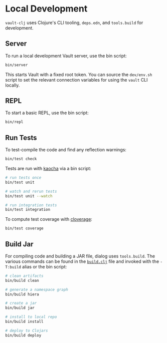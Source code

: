 Local Development
=================

`vault-clj` uses Clojure's CLI tooling, `deps.edn`, and `tools.build` for
development.


## Server

To run a local development Vault server, use the bin script:

```bash
bin/server
```

This starts Vault with a fixed root token. You can source the `dev/env.sh`
script to set the relevant connection variables for using the `vault` CLI
locally.


## REPL

To start a basic REPL, use the bin script:

```bash
bin/repl
```


## Run Tests

To test-compile the code and find any reflection warnings:

```bash
bin/test check
```

Tests are run with [kaocha](https://github.com/lambdaisland/kaocha) via a bin script:

```bash
# run tests once
bin/test unit

# watch and rerun tests
bin/test unit --watch

# run integration tests
bin/test integration
```

To compute test coverage with [cloverage](https://github.com/cloverage/cloverage):

```bash
bin/test coverage
```


## Build Jar

For compiling code and building a JAR file, dialog uses `tools.build`. The
various commands can be found in the [`build.clj`](../build.clj) file and
invoked with the `-T:build` alias or the bin script:

```bash
# clean artifacts
bin/build clean

# generate a namespace graph
bin/build hiera

# create a jar
bin/build jar

# install to local repo
bin/build install

# deploy to Clojars
bin/build deploy
```
